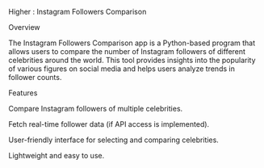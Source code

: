 Higher : Instagram Followers Comparison

Overview

The Instagram Followers Comparison app is a Python-based program that allows users to compare the number of Instagram followers of different celebrities around the world. This tool provides insights into the popularity of various figures on social media and helps users analyze trends in follower counts.

Features

Compare Instagram followers of multiple celebrities.

Fetch real-time follower data (if API access is implemented).

User-friendly interface for selecting and comparing celebrities.

Lightweight and easy to use.

